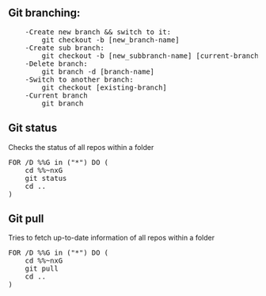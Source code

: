 ## Git branching:
<pre>
	-Create new branch && switch to it:
		git checkout -b [new_branch-name]
	-Create sub branch:
		git checkout -b [new_subbranch-name] [current-branch]
	-Delete branch:
		git branch -d [branch-name]
	-Switch to another branch:
		git checkout [existing-branch]
	-Current branch
		git branch
</pre>

## Git status

Checks the status of all repos within a folder

<pre>
FOR /D %%G in ("*") DO (
    cd %%~nxG
    git status
    cd ..
)
</pre>

## Git pull

Tries to fetch up-to-date information of all repos within a folder

<pre>
FOR /D %%G in ("*") DO (
    cd %%~nxG
    git pull
    cd ..
)
</pre>